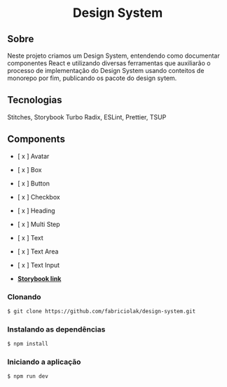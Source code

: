 <h1 align="center">  
Design System
</h1>

## Sobre

Neste projeto criamos um Design System, entendendo como documentar componentes React e utilizando diversas ferramentas que auxiliarão o processo de implementação do Design System usando conteitos de monorepo por fim, publicando os pacote do design sytem.

## Tecnologias

Stitches, Storybook Turbo Radix, ESLint, Prettier, TSUP

## Components

- [ x ] Avatar
- [ x ] Box
- [ x ] Button
- [ x ] Checkbox
- [ x ] Heading
- [ x ] Multi Step
- [ x ] Text
- [ x ] Text Area
- [ x ] Text Input

- **[Storybook link](https://fabriciolak.github.io/design-system/)**

### Clonando

```bash
$ git clone https://github.com/fabriciolak/design-system.git
```

### Instalando as dependências

```bash
$ npm install
```

### Iniciando a aplicação

```bash
$ npm run dev
```
